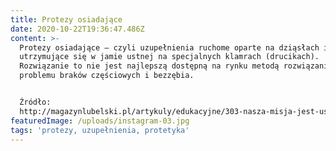 ```yaml
---
title: Protezy osiadające
date: 2020-10-22T19:36:47.486Z
content: >-
  Protezy osiadające – czyli uzupełnienia ruchome oparte na dziąsłach i
  utrzymujące się w jamie ustnej na specjalnych klamrach (drucikach).
  Rozwiązanie to nie jest najlepszą dostępną na rynku metodą rozwiązania
  problemu braków częściowych i bezzębia.


  Źródło:
  http://magazynlubelski.pl/artykuly/edukacyjne/303-nasza-misja-jest-usmiech-pacjentow
featuredImage: /uploads/instagram-03.jpg
tags: 'protezy, uzupełnienia, protetyka'
---
```


